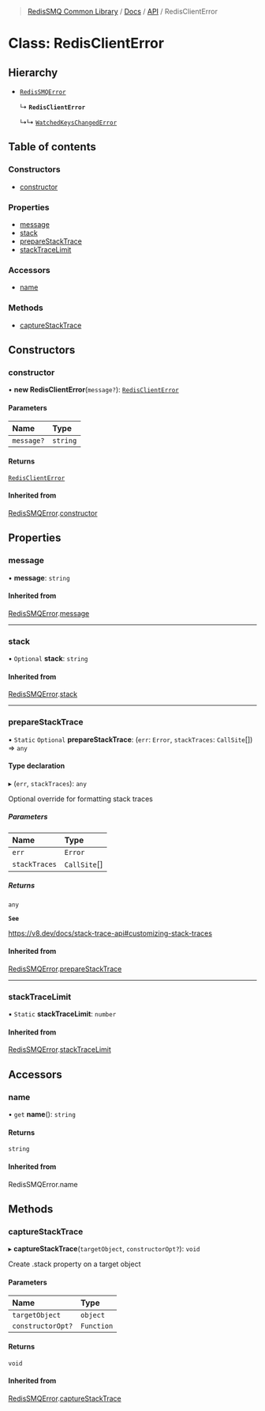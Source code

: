 >[RedisSMQ Common Library](../../../README.md) / [Docs](../../README.md) / [API](../README.md) / RedisClientError

# Class: RedisClientError

## Hierarchy

- [`RedisSMQError`](docs/api/classes/RedisSMQError.md)

  ↳ **`RedisClientError`**

  ↳↳ [`WatchedKeysChangedError`](docs/api/classes/WatchedKeysChangedError.md)

## Table of contents

### Constructors

- [constructor](docs/api/classes/RedisClientError.md#constructor)

### Properties

- [message](docs/api/classes/RedisClientError.md#message)
- [stack](docs/api/classes/RedisClientError.md#stack)
- [prepareStackTrace](docs/api/classes/RedisClientError.md#preparestacktrace)
- [stackTraceLimit](docs/api/classes/RedisClientError.md#stacktracelimit)

### Accessors

- [name](docs/api/classes/RedisClientError.md#name)

### Methods

- [captureStackTrace](docs/api/classes/RedisClientError.md#capturestacktrace)

## Constructors

### constructor

• **new RedisClientError**(`message?`): [`RedisClientError`](docs/api/classes/RedisClientError.md)

#### Parameters

| Name | Type |
| :------ | :------ |
| `message?` | `string` |

#### Returns

[`RedisClientError`](docs/api/classes/RedisClientError.md)

#### Inherited from

[RedisSMQError](docs/api/classes/RedisSMQError.md).[constructor](docs/api/classes/RedisSMQError.md#constructor)

## Properties

### message

• **message**: `string`

#### Inherited from

[RedisSMQError](docs/api/classes/RedisSMQError.md).[message](docs/api/classes/RedisSMQError.md#message)

___

### stack

• `Optional` **stack**: `string`

#### Inherited from

[RedisSMQError](docs/api/classes/RedisSMQError.md).[stack](docs/api/classes/RedisSMQError.md#stack)

___

### prepareStackTrace

▪ `Static` `Optional` **prepareStackTrace**: (`err`: `Error`, `stackTraces`: `CallSite`[]) => `any`

#### Type declaration

▸ (`err`, `stackTraces`): `any`

Optional override for formatting stack traces

##### Parameters

| Name | Type |
| :------ | :------ |
| `err` | `Error` |
| `stackTraces` | `CallSite`[] |

##### Returns

`any`

**`See`**

https://v8.dev/docs/stack-trace-api#customizing-stack-traces

#### Inherited from

[RedisSMQError](docs/api/classes/RedisSMQError.md).[prepareStackTrace](docs/api/classes/RedisSMQError.md#preparestacktrace)

___

### stackTraceLimit

▪ `Static` **stackTraceLimit**: `number`

#### Inherited from

[RedisSMQError](docs/api/classes/RedisSMQError.md).[stackTraceLimit](docs/api/classes/RedisSMQError.md#stacktracelimit)

## Accessors

### name

• `get` **name**(): `string`

#### Returns

`string`

#### Inherited from

RedisSMQError.name

## Methods

### captureStackTrace

▸ **captureStackTrace**(`targetObject`, `constructorOpt?`): `void`

Create .stack property on a target object

#### Parameters

| Name | Type |
| :------ | :------ |
| `targetObject` | `object` |
| `constructorOpt?` | `Function` |

#### Returns

`void`

#### Inherited from

[RedisSMQError](docs/api/classes/RedisSMQError.md).[captureStackTrace](docs/api/classes/RedisSMQError.md#capturestacktrace)
